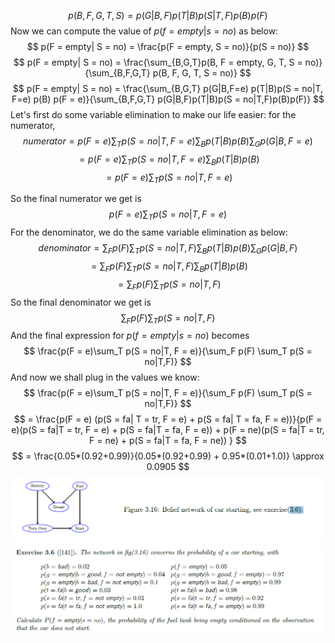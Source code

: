 
$$ p(B,F,G,T,S) = p(G|B,F)p(T|B)p(S|T,F)p(B)p(F) $$
Now we can compute the value of $p(f = empty | s = no)$ as below:
$$
p(F = empty| S = no) = \frac{p(F = empty, S = no)}{p(S = no)}
$$
$$
p(F = empty| S = no) = \frac{\sum_{B,G,T}p(B, F = empty, G, T, S = no)}{\sum_{B,F,G,T} p(B, F, G, T, S = no)}
$$
$$
p(F = empty| S = no) = \frac{\sum_{B,G,T} p(G|B,F=e) p(T|B)p(S = no|T, F=e) p(B) p(F = e)}{\sum_{B,F,G,T} p(G|B,F)p(T|B)p(S = no|T,F)p(B)p(F)}
$$
Let's first do some variable elimination to make our life easier:
for the numerator, 
$$
numerator = p(F = e)\sum_T p(S = no|T, F = e) \sum_B p(T|B) p(B) \sum_G p(G|B,F=e)
$$
$$
= p(F = e)\sum_T p(S = no|T, F = e) \sum_B p(T|B) p(B)
$$
$$
= p(F = e)\sum_T p(S = no|T, F = e) 
$$

So the final numerator we get is 
$$
p(F = e)\sum_T p(S = no|T, F = e)
$$
For the denominator, we do the same variable elimination as below: 
$$
denominator = \sum_F p(F) \sum_T p(S = no|T,F) \sum_B p(T|B) p(B) \sum_G p(G|B,F)
$$
$$
= \sum_F p(F) \sum_T p(S = no|T,F) \sum_B p(T|B) p(B)
$$
$$
= \sum_F p(F) \sum_T p(S = no|T,F)
$$
So the final denominator we get is 
$$
\sum_F p(F) \sum_T p(S = no|T,F)
$$
And the final expression for $p(f = empty | s = no)$ becomes
$$
\frac{p(F = e)\sum_T p(S = no|T, F = e)}{\sum_F p(F) \sum_T p(S = no|T,F)}
$$
And now we shall plug in the values we know: 
$$
\frac{p(F = e)\sum_T p(S = no|T, F = e)}{\sum_F p(F) \sum_T p(S = no|T,F)} 
$$
$$
= \frac{p(F = e) (p(S = fa| T = tr, F = e) + p(S = fa| T = fa, F = e))}{p(F = e)(p(S = fa|T = tr, F = e) + p(S = fa|T = fa, F = e)) + p(F = ne)(p(S = fa|T = tr, F = ne) + p(S = fa|T = fa, F = ne)) }
$$
$$
 = \frac{0.05*(0.92+0.99)}{0.05*(0.92+0.99) + 0.95*(0.01+1.0)} \approx 0.0905 
$$
![problem 5 image](Images/p5.png)
![problem 5 image](Images/p5-i.png)
